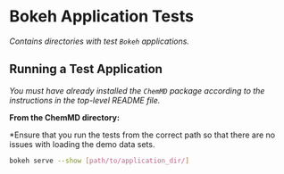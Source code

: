 Bokeh Application Tests
=======================

*Contains directories with test `Bokeh` applications.*

Running a Test Application
--------------------------

*You must have already installed the `ChemMD` package
according to the instructions in the top-level README
file.*

**From the ChemMD directory:**

*Ensure that you run the tests from the correct path
so that there are no issues with loading the demo
data sets.

```bash
bokeh serve --show [path/to/application_dir/]
```
